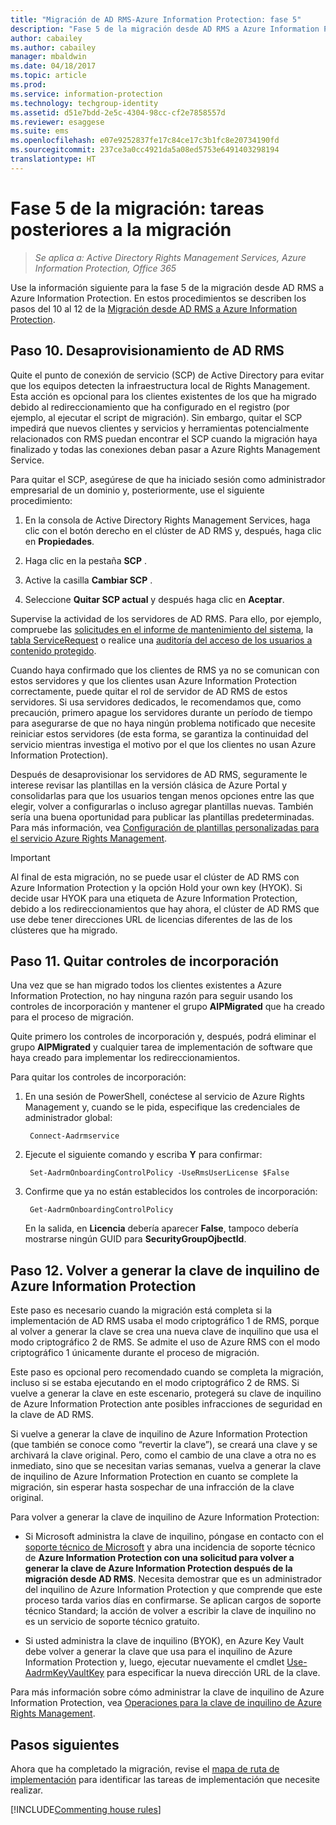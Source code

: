 ```yaml
---
title: "Migración de AD RMS-Azure Information Protection: fase 5"
description: "Fase 5 de la migración desde AD RMS a Azure Information Protection, donde se describen los pasos del 10 al 12 de la migración de AD RMS a Azure Information Protection."
author: cabailey
ms.author: cabailey
manager: mbaldwin
ms.date: 04/18/2017
ms.topic: article
ms.prod: 
ms.service: information-protection
ms.technology: techgroup-identity
ms.assetid: d51e7bdd-2e5c-4304-98cc-cf2e7858557d
ms.reviewer: esaggese
ms.suite: ems
ms.openlocfilehash: e07e9252837fe17c84ce17c3b1fc8e20734190fd
ms.sourcegitcommit: 237ce3a0cc4921da5a08ed5753e6491403298194
translationtype: HT
---
```

# <a name="migration-phase-5---post-migration-tasks"></a>Fase 5 de la migración: tareas posteriores a la migración

>*Se aplica a: Active Directory Rights Management Services, Azure Information Protection, Office 365*


Use la información siguiente para la fase 5 de la migración desde AD RMS a Azure Information Protection. En estos procedimientos se describen los pasos del 10 al 12 de la [Migración desde AD RMS a Azure Information Protection](migrate-from-ad-rms-to-azure-rms.md).

## <a name="step-10-deprovison-ad-rms"></a>Paso 10. Desaprovisionamiento de AD RMS

Quite el punto de conexión de servicio (SCP) de Active Directory para evitar que los equipos detecten la infraestructura local de Rights Management. Esta acción es opcional para los clientes existentes de los que ha migrado debido al redireccionamiento que ha configurado en el registro (por ejemplo, al ejecutar el script de migración). Sin embargo, quitar el SCP impedirá que nuevos clientes y servicios y herramientas potencialmente relacionados con RMS puedan encontrar el SCP cuando la migración haya finalizado y todas las conexiones deban pasar a Azure Rights Management Service. 

Para quitar el SCP, asegúrese de que ha iniciado sesión como administrador empresarial de un dominio y, posteriormente, use el siguiente procedimiento:

1. En la consola de Active Directory Rights Management Services, haga clic con el botón derecho en el clúster de AD RMS y, después, haga clic en **Propiedades**.

2. Haga clic en la pestaña **SCP** .

3. Active la casilla **Cambiar SCP** .

4. Seleccione **Quitar SCP actual** y después haga clic en **Aceptar**.

Supervise la actividad de los servidores de AD RMS. Para ello, por ejemplo, compruebe las [solicitudes en el informe de mantenimiento del sistema](https://technet.microsoft.com/library/ee221012%28v=ws.10%29.aspx), la [tabla ServiceRequest](http://technet.microsoft.com/library/dd772686%28v=ws.10%29.aspx) o realice una [auditoría del acceso de los usuarios a contenido protegido](http://social.technet.microsoft.com/wiki/contents/articles/3440.ad-rms-frequently-asked-questions-faq.aspx). 

Cuando haya confirmado que los clientes de RMS ya no se comunican con estos servidores y que los clientes usan Azure Information Protection correctamente, puede quitar el rol de servidor de AD RMS de estos servidores. Si usa servidores dedicados, le recomendamos que, como precaución, primero apague los servidores durante un período de tiempo para asegurarse de que no haya ningún problema notificado que necesite reiniciar estos servidores (de esta forma, se garantiza la continuidad del servicio mientras investiga el motivo por el que los clientes no usan Azure Information Protection).

Después de desaprovisionar los servidores de AD RMS, seguramente le interese revisar las plantillas en la versión clásica de Azure Portal y consolidarlas para que los usuarios tengan menos opciones entre las que elegir, volver a configurarlas o incluso agregar plantillas nuevas. También sería una buena oportunidad para publicar las plantillas predeterminadas. Para más información, vea [Configuración de plantillas personalizadas para el servicio Azure Rights Management](../deploy-use/configure-custom-templates.md).

>[!IMPORTANT]
> Al final de esta migración, no se puede usar el clúster de AD RMS con Azure Information Protection y la opción Hold your own key (HYOK). Si decide usar HYOK para una etiqueta de Azure Information Protection, debido a los redireccionamientos que hay ahora, el clúster de AD RMS que use debe tener direcciones URL de licencias diferentes de las de los clústeres que ha migrado.

## <a name="step-11-remove-onboarding-controls"></a>Paso 11. Quitar controles de incorporación

Una vez que se han migrado todos los clientes existentes a Azure Information Protection, no hay ninguna razón para seguir usando los controles de incorporación y mantener el grupo **AIPMigrated** que ha creado para el proceso de migración. 

Quite primero los controles de incorporación y, después, podrá eliminar el grupo **AIPMigrated** y cualquier tarea de implementación de software que haya creado para implementar los redireccionamientos.

Para quitar los controles de incorporación:

1. En una sesión de PowerShell, conéctese al servicio de Azure Rights Management y, cuando se le pida, especifique las credenciales de administrador global:

        Connect-Aadrmservice

2. Ejecute el siguiente comando y escriba **Y** para confirmar:

        Set-AadrmOnboardingControlPolicy -UseRmsUserLicense $False

3. Confirme que ya no están establecidos los controles de incorporación:

        Get-AadrmOnboardingControlPolicy

    En la salida, en **Licencia** debería aparecer **False**, tampoco debería mostrarse ningún GUID para **SecurityGroupOjbectId**.

## <a name="step-12-re-key-your-azure-information-protection-tenant-key"></a>Paso 12. Volver a generar la clave de inquilino de Azure Information Protection
Este paso es necesario cuando la migración está completa si la implementación de AD RMS usaba el modo criptográfico 1 de RMS, porque al volver a generar la clave se crea una nueva clave de inquilino que usa el modo criptográfico 2 de RMS. Se admite el uso de Azure RMS con el modo criptográfico 1 únicamente durante el proceso de migración.

Este paso es opcional pero recomendado cuando se completa la migración, incluso si se estaba ejecutando en el modo criptográfico 2 de RMS. Si vuelve a generar la clave en este escenario, protegerá su clave de inquilino de Azure Information Protection ante posibles infracciones de seguridad en la clave de AD RMS.

Si vuelve a generar la clave de inquilino de Azure Information Protection (que también se conoce como “revertir la clave”), se creará una clave y se archivará la clave original. Pero, como el cambio de una clave a otra no es inmediato, sino que se necesitan varias semanas, vuelva a generar la clave de inquilino de Azure Information Protection en cuanto se complete la migración, sin esperar hasta sospechar de una infracción de la clave original.

Para volver a generar la clave de inquilino de Azure Information Protection:

- Si Microsoft administra la clave de inquilino, póngase en contacto con el [soporte técnico de Microsoft](../get-started/information-support.md#to-contact-microsoft-support) y abra una incidencia de soporte técnico de **Azure Information Protection con una solicitud para volver a generar la clave de Azure Information Protection después de la migración desde AD RMS**. Necesita demostrar que es un administrador del inquilino de Azure Information Protection y que comprende que este proceso tarda varios días en confirmarse. Se aplican cargos de soporte técnico Standard; la acción de volver a escribir la clave de inquilino no es un servicio de soporte técnico gratuito.

- Si usted administra la clave de inquilino (BYOK), en Azure Key Vault debe volver a generar la clave que usa para el inquilino de Azure Information Protection y, luego, ejecutar nuevamente el cmdlet [Use-AadrmKeyVaultKey](/powershell/aadrm/vlatest/use-aadrmkeyvaultkey) para especificar la nueva dirección URL de la clave. 

Para más información sobre cómo administrar la clave de inquilino de Azure Information Protection, vea [Operaciones para la clave de inquilino de Azure Rights Management](../deploy-use/operations-tenant-key.md).

## <a name="next-steps"></a>Pasos siguientes

Ahora que ha completado la migración, revise el [mapa de ruta de implementación](deployment-roadmap.md) para identificar las tareas de implementación que necesite realizar.

[!INCLUDE[Commenting house rules](../includes/houserules.md)]
